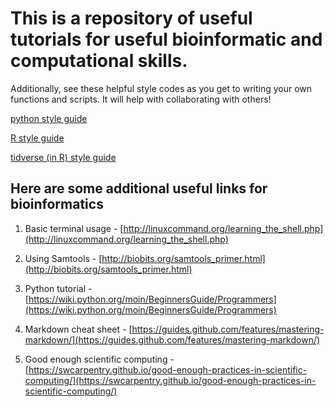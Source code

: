 # This is a repository of useful tutorials for useful bioinformatic and computational skills.

Additionally, see these helpful style codes as you get to writing your own functions and scripts. It will help with collaborating with others!

[python style guide](https://www.python.org/dev/peps/pep-0008/)

[R style guide](http://adv-r.had.co.nz/Style.html)

[tidverse (in R) style guide](https://style.tidyverse.org/)


## Here are some additional useful links for bioinformatics

1. Basic terminal usage - [http://linuxcommand.org/learning_the_shell.php](http://linuxcommand.org/learning_the_shell.php)

2. Using Samtools - [http://biobits.org/samtools_primer.html](http://biobits.org/samtools_primer.html)

3. Python tutorial - [https://wiki.python.org/moin/BeginnersGuide/Programmers](https://wiki.python.org/moin/BeginnersGuide/Programmers)

4. Markdown cheat sheet - [https://guides.github.com/features/mastering-markdown/](https://guides.github.com/features/mastering-markdown/)

5. Good enough scientific computing - [https://swcarpentry.github.io/good-enough-practices-in-scientific-computing/](https://swcarpentry.github.io/good-enough-practices-in-scientific-computing/)
